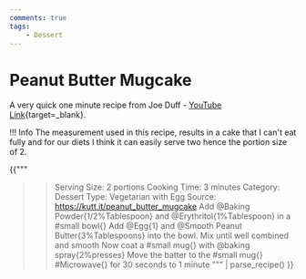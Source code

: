```yaml
---
comments: true
tags:
    - Dessert
---
```


# Peanut Butter Mugcake

A very quick one minute recipe from Joe Duff - [YouTube Link](https://youtu.be/K5LCmT-WfTs){target=_blank}.

!!! Info 
    The measurement used in this recipe, results in a cake that I can't eat fully and for our diets I think it can easily serve two hence the portion size of 2.

{{"""
>> Serving Size: 2 portions
>> Cooking Time: 3 minutes
>> Category: Dessert
>> Type: Vegetarian with Egg
>> Source: https://kutt.it/peanut_butter_mugcake
Add @Baking Powder{1/2%Tablespoon} and @Erythritol{1%Tablespoon} in a #small bowl{}
Add @Egg{1} and @Smooth Peanut Butter{3%Tablespoons} into the bowl.
Mix until well combined and smooth
Now coat a #small mug{} with @baking spray{2%presses}
Move the batter to the #small mug{}
#Microwave{} for 30 seconds to 1 minute
"""
|
parse_recipe()
}}